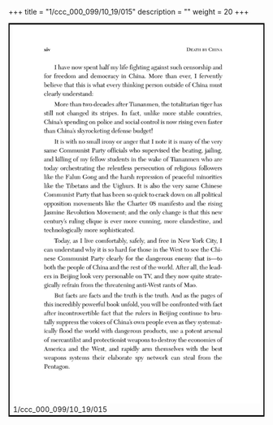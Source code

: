 +++
title = "1/ccc_000_099/10_19/015"
description = ""
weight = 20
+++

<table style="border:2px solid black;max-width:800px;max-height:800px;" 
><tr><td><img class="center-fit-jpg"
src="/jpg_/out_jpg_dbc_015.jpg"  >1/ccc_000_099/10_19/015</img></td></tr></table>